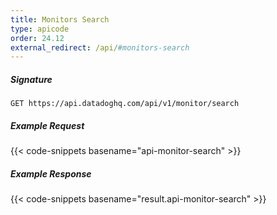 ```yaml
---
title: Monitors Search
type: apicode
order: 24.12
external_redirect: /api/#monitors-search
---
```


##### Signature
`GET https://api.datadoghq.com/api/v1/monitor/search`
##### Example Request
{{< code-snippets basename="api-monitor-search" >}}
##### Example Response
{{< code-snippets basename="result.api-monitor-search" >}}
